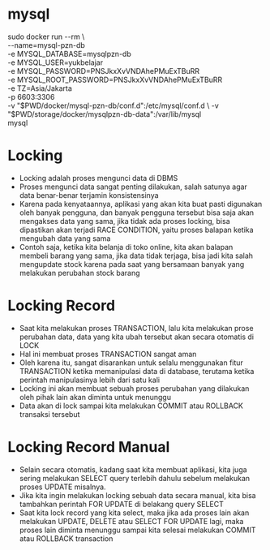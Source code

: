 # mysql

sudo docker run --rm \       
--name=mysql-pzn-db \
-e MYSQL_DATABASE=mysqlpzn-db \
-e MYSQL_USER=yukbelajar \
-e MYSQL_PASSWORD=PNSJkxXvVNDAhePMuExTBuRR \
-e MYSQL_ROOT_PASSWORD=PNSJkxXvVNDAhePMuExTBuRR \
-e TZ=Asia/Jakarta \
-p 6603:3306 \
-v "$PWD/docker/mysql-pzn-db/conf.d":/etc/mysql/conf.d \
-v "$PWD/storage/docker/mysqlpzn-db-data":/var/lib/mysql \
mysql

# Locking 
- Locking adalah proses mengunci data di DBMS 
- Proses mengunci data sangat penting dilakukan, salah satunya agar data benar-benar terjamin konsistensinya 
- Karena pada kenyataannya, aplikasi yang akan kita buat pasti digunakan oleh banyak pengguna, dan banyak pengguna tersebut bisa saja akan mengakses data yang sama, jika tidak ada proses locking, bisa dipastikan akan terjadi RACE CONDITION, yaitu proses balapan ketika mengubah data yang sama 
- Contoh saja, ketika kita belanja di toko online, kita akan balapan membeli barang yang sama, jika data tidak terjaga, bisa jadi kita salah mengupdate stock karena pada saat yang bersamaan banyak yang melakukan perubahan stock barang

# Locking Record
- Saat kita melakukan proses TRANSACTION, lalu kita melakukan prose perubahan data, data yang kita ubah tersebut akan secara otomatis di LOCK 
- Hal ini membuat proses TRANSACTION sangat aman 
- Oleh karena itu, sangat disarankan untuk selalu menggunakan fitur TRANSACTION ketika memanipulasi data di database, terutama ketika perintah manipulasinya lebih dari satu kali 
- Locking ini akan membuat sebuah proses perubahan yang dilakukan oleh pihak lain akan diminta untuk menunggu 
- Data akan di lock sampai kita melakukan COMMIT atau ROLLBACK transaksi tersebut

# Locking Record Manual
- Selain secara otomatis, kadang saat kita membuat aplikasi, kita juga sering melakukan SELECT query terlebih dahulu sebelum melakukan proses UPDATE misalnya. 
- Jika kita ingin melakukan locking sebuah data secara manual, kita bisa tambahkan perintah FOR UPDATE di belakang query SELECT 
- Saat kita lock record yang kita select, maka jika ada proses lain akan melakukan UPDATE, DELETE atau SELECT FOR UPDATE lagi, maka proses lain diminta menunggu sampai kita selesai melakukan COMMIT atau ROLLBACK transaction
